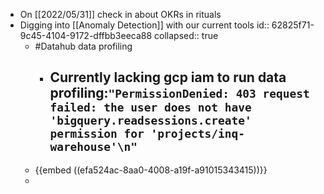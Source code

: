 - On [[2022/05/31]] check in about OKRs in rituals
- Digging into [[Anomaly Detection]] with our current tools
  id:: 62825f71-9c45-4104-9172-dffbb3eeca88
  collapsed:: true
	- #Datahub data profiling
		- Currently lacking gcp iam to run data profiling:`"PermissionDenied: 403 request failed: the user does not have 'bigquery.readsessions.create' permission for 'projects/inq-warehouse'\n"`
			-
	- {{embed ((efa524ac-8aa0-4008-a19f-a91015343415))}}
	-